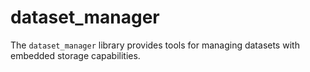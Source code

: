# dataset_manager

The `dataset_manager` library provides tools for managing datasets with embedded storage capabilities.
